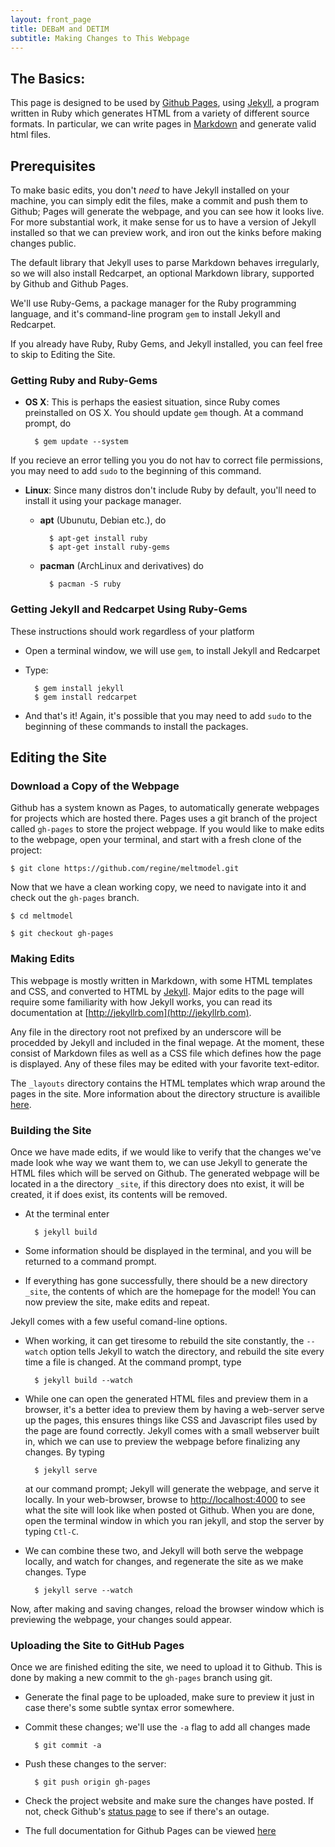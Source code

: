 ```yaml
---
layout: front_page
title: DEBaM and DETIM
subtitle: Making Changes to This Webpage
---
```

The Basics:
-----------

This page is designed to be used by [Github Pages](http://pages.github.com/),
using [Jekyll](http://jekyllrb.com/), a program written in Ruby
which generates HTML from a variety of different
source formats. In particular, we can write pages in 
[Markdown](http://daringfireball.net/projects/markdown/basics)
and generate valid html files. 


Prerequisites
-------------

To make basic edits, you don't *need* to have
Jekyll installed on your machine, you can simply edit the files,
make a commit and push them to Github; Pages will generate the
webpage, and you can see how it looks live. For more substantial
work, it make sense for us to have a version of Jekyll installed
so that we can preview work, and iron out the kinks before making
changes public.

The default library that Jekyll uses to parse Markdown behaves
irregularly, so we will also install Redcarpet, an optional
Markdown library, supported by Github and Github Pages.

We'll use Ruby-Gems, a package manager for the Ruby programming
language, and it's command-line program ```gem``` to install Jekyll
and Redcarpet.

If you already have Ruby, Ruby Gems, and Jekyll installed, you
can feel free to skip to Editing the Site.



### Getting Ruby and Ruby-Gems
- __OS X__: This is perhaps the easiest situation, since Ruby comes
preinstalled on OS X. You should update ```gem``` though. At a command prompt,
do 

        $ gem update --system

If you recieve an error telling you you do not hav to correct file
permissions, you may need to add ```sudo``` to the beginning of
this command.
    
- __Linux__: Since many distros don't include Ruby by default, you'll need
to install it using your package manager.

    * __apt__ (Ubunutu, Debian etc.), do

            $ apt-get install ruby
            $ apt-get install ruby-gems
    
    * __pacman__ (ArchLinux and derivatives) do

            $ pacman -S ruby


### Getting Jekyll and Redcarpet Using Ruby-Gems
These instructions should work regardless of your platform

* Open a terminal window, we will use ```gem```, to install
Jekyll and Redcarpet
* Type:

        $ gem install jekyll
        $ gem install redcarpet

* And that's it! Again, it's possible that you may need to add ```sudo```
to the beginning of these commands to install the packages. 

Editing the Site
----------------

### Download a Copy of the Webpage
Github has a system known as Pages, to automatically generate webpages
for projects which are hosted there.  Pages uses a git branch
of the project called ```gh-pages``` to store the project webpage.
If you would like to make edits to the webpage, open your terminal,
and start with a fresh clone of the project:

    $ git clone https://github.com/regine/meltmodel.git

Now that we have a clean working copy, we need to navigate into it
and check out the ```gh-pages``` branch.
    
    $ cd meltmodel
    
    $ git checkout gh-pages


### Making Edits
This webpage is mostly written in Markdown,
with some HTML templates and CSS, and converted
to HTML by [Jekyll](http://jekyllrb.com). Major edits
to the page will require some familiarity
with how Jekyll works, you can read its documentation at
[http://jekyllrb.com](http://jekyllrb.com).

Any file in the directory root not prefixed by an
underscore will be procedded by Jekyll and included
in the final wepage. At the moment, these consist of
Markdown files as well as a CSS file which defines
how the page is displayed. Any of these files may be
edited with your favorite text-editor.

The ```_layouts``` directory contains the HTML
templates which wrap around the pages in the site.
More information about the directory structure
is availible [here](http://jekyllrb.com/docs/structure/).

### Building the Site

Once we have made edits, if we would like to verify
that the changes we've made look whe way we want
them to, we can use Jekyll to generate the HTML files
which will be served on Github.  The generated webpage
will be located in a the directory ```_site```,
if this directory does nto exist, it will be created,
it if does exist, its contents will be removed.

- At the terminal enter

        $ jekyll build

- Some information should be displayed in the terminal, and you will be
returned to a command prompt.
- If everything has gone successfully, there should be a new directory
```_site```, the contents of which are the homepage for the model!
You can now preview the site, make edits and repeat.

Jekyll comes with a few useful comand-line options.

  * When working, it can get tiresome to rebuild the site
  constantly, the ```--watch``` option tells Jekyll to watch
  the directory, and rebuild the site every time a file is changed.
  At the command prompt, type

          $ jekyll build --watch 
  
  * While one can open the generated HTML files and preview them
  in a browser, it's a better idea to preview them by having a
  web-server serve up the pages, this ensures things like CSS
  and Javascript files used by the page are found correctly.
  Jekyll comes with a small webserver built in, which we can use
  to preview the webpage before finalizing any changes. By typing

          $ jekyll serve

    at our command prompt; Jekyll will generate the
    webpage, and serve it locally. In your web-browser, 
    browse to [http://localhost:4000](http://localhost:4000)
    to see what the site will look like when posted ot Github. 
    When you are done, open the terminal window in which you
    ran jekyll, and stop the server by typing ```Ctl-C```.
    

  * We can combine these two, and Jekyll will both
  serve the webpage locally, and watch for changes,
  and regenerate the site as we make changes. Type

          $ jekyll serve --watch

  Now, after making and saving changes, reload the browser
  window which is previewing the webpage, your changes
  sould appear.

  

### Uploading the Site to GitHub Pages

Once we are finished editing the site, we need to
upload it to Github. This is done by making a new
commit to the ```gh-pages``` branch using git.

- Generate the final page to be uploaded, make sure to preview it just in
case there's some subtle syntax error somewhere.
- Commit these changes; we'll use the `-a` flag to add all changes made

        $ git commit -a

- Push these changes to the server:

        $ git push origin gh-pages 

- Check the project website and make sure the changes have posted. If not, check
Github's [status page](http://status.github.com) to see if there's an outage.

- The full documentation for Github Pages can be viewed [here](http://help.github.com/pages/)

